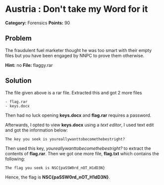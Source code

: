 # Austria : Don't take my Word for it
**Category:** Forensics
**Points:** 90


## Problem

The fraudulent fuel marketer thought he was too smart with their empty files but you have been engaged by NNPC to prove them otherwise.

**Hint:** no
**File:** flaggy.rar


## Solution
The file given above is a rar file. Extracted this and got 2 more files

```
- flag.rar
- keys.docx
```

Then had no luck opening **keys.docx** and **flag.rar** requires a password.

Afterwards, I opted to view **keys.docx** using a *text editor*, I used text edit and got the information below:

```
The key you seek is youreallywanttobecomethebestright?
```

Then used this key, *youreallywanttobecomethebestright?* to extract the contents of **flag.rar**. Then we got one more file, **flag.txt** which contains the following:

```
The flag you seek is NSC{paSSW0rd_nOT_H1dD3N}
```

Hence, the flag is **NSC{paSSW0rd_nOT_H1dD3N}**.

